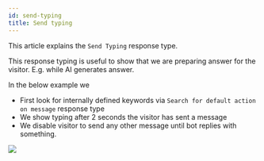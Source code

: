 ```yaml
---
id: send-typing
title: Send typing
---
```


This article explains the `Send Typing` response type.

This response typing is useful to show that we are preparing answer for the visitor. E.g. while AI generates answer.

In the below example we

* First look for internally defined keywords via `Search for default action on message` response type
* We show typing after 2 seconds the visitor has sent a message
* We disable visitor to send any other message until bot replies with something.

![](/img/bot/send-typing.png)
